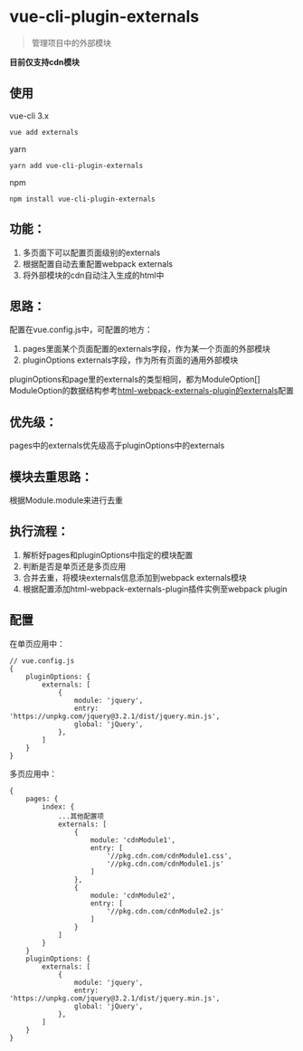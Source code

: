 # vue-cli-plugin-externals

> 管理项目中的外部模块

**目前仅支持cdn模块**

## 使用

vue-cli 3.x

```
vue add externals
```

yarn

```
yarn add vue-cli-plugin-externals
```

npm

```
npm install vue-cli-plugin-externals
```

## 功能：

1. 多页面下可以配置页面级别的externals
2. 根据配置自动去重配置webpack externals
3. 将外部模块的cdn自动注入生成的html中

## 思路：

配置在vue.config.js中，可配置的地方：

1. pages里面某个页面配置的externals字段，作为某一个页面的外部模块
2. pluginOptions externals字段，作为所有页面的通用外部模块

pluginOptions和page里的externals的类型相同，都为ModuleOption[]
ModuleOption的数据结构参考[html-webpack-externals-plugin的externals](https://github.com/mmiller42/html-webpack-externals-plugin#cdn-example)配置

## 优先级：

pages中的externals优先级高于pluginOptions中的externals

## 模块去重思路：

根据Module.module来进行去重

## 执行流程：

1. 解析好pages和pluginOptions中指定的模块配置
2. 判断是否是单页还是多页应用
3. 合并去重，将模块externals信息添加到webpack externals模块
4. 根据配置添加html-webpack-externals-plugin插件实例至webpack plugin

## 配置

在单页应用中：

```
// vue.config.js
{
    pluginOptions: {
        externals: [
            {
                module: 'jquery',
                entry: 'https://unpkg.com/jquery@3.2.1/dist/jquery.min.js',
                global: 'jQuery',
            },
        ]
    }
}
```

多页应用中：

```
{
    pages: {
        index: {
            ...其他配置项
            externals: [
                {
                    module: 'cdnModule1',
                    entry: [
                        '//pkg.cdn.com/cdnModule1.css',
                        '//pkg.cdn.com/cdnModule1.js'
                    ]
                },
                {
                    module: 'cdnModule2',
                    entry: [
                        '//pkg.cdn.com/cdnModule2.js'
                    ]
                }
            ]
        }
    }
    pluginOptions: {
        externals: [
            {
                module: 'jquery',
                entry: 'https://unpkg.com/jquery@3.2.1/dist/jquery.min.js',
                global: 'jQuery',
            },
        ]
    }
}
```


